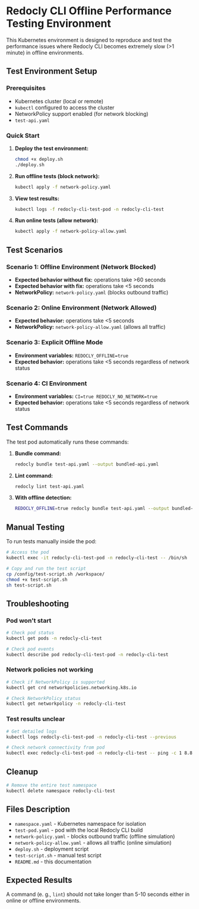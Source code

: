 # Redocly CLI Offline Performance Testing Environment

This Kubernetes environment is designed to reproduce and test the performance issues where Redocly CLI becomes extremely slow (>1 minute) in offline environments.

## Test Environment Setup

### Prerequisites

- Kubernetes cluster (local or remote)
- `kubectl` configured to access the cluster
- NetworkPolicy support enabled (for network blocking)
- `test-api.yaml`

### Quick Start

1. **Deploy the test environment:**

   ```bash
   chmod +x deploy.sh
   ./deploy.sh
   ```

2. **Run offline tests (block network):**

   ```bash
   kubectl apply -f network-policy.yaml
   ```

3. **View test results:**

   ```bash
   kubectl logs -f redocly-cli-test-pod -n redocly-cli-test
   ```

4. **Run online tests (allow network):**
   ```bash
   kubectl apply -f network-policy-allow.yaml
   ```

## Test Scenarios

### Scenario 1: Offline Environment (Network Blocked)

- **Expected behavior without fix:** operations take >60 seconds
- **Expected behavior with fix:** operations take <5 seconds
- **NetworkPolicy:** `network-policy.yaml` (blocks outbound traffic)

### Scenario 2: Online Environment (Network Allowed)

- **Expected behavior:** operations take <5 seconds
- **NetworkPolicy:** `network-policy-allow.yaml` (allows all traffic)

### Scenario 3: Explicit Offline Mode

- **Environment variables:** `REDOCLY_OFFLINE=true`
- **Expected behavior:** operations take <5 seconds regardless of network status

### Scenario 4: CI Environment

- **Environment variables:** `CI=true REDOCLY_NO_NETWORK=true`
- **Expected behavior:** operations take <5 seconds regardless of network status

## Test Commands

The test pod automatically runs these commands:

1. **Bundle command:**

   ```bash
   redocly bundle test-api.yaml --output bundled-api.yaml
   ```

2. **Lint command:**

   ```bash
   redocly lint test-api.yaml
   ```

3. **With offline detection:**
   ```bash
   REDOCLY_OFFLINE=true redocly bundle test-api.yaml --output bundled-api-offline.yaml
   ```

## Manual Testing

To run tests manually inside the pod:

```bash
# Access the pod
kubectl exec -it redocly-cli-test-pod -n redocly-cli-test -- /bin/sh

# Copy and run the test script
cp /config/test-script.sh /workspace/
chmod +x test-script.sh
sh test-script.sh
```

## Troubleshooting

### Pod won't start

```bash
# Check pod status
kubectl get pods -n redocly-cli-test

# Check pod events
kubectl describe pod redocly-cli-test-pod -n redocly-cli-test
```

### Network policies not working

```bash
# Check if NetworkPolicy is supported
kubectl get crd networkpolicies.networking.k8s.io

# Check NetworkPolicy status
kubectl get networkpolicy -n redocly-cli-test
```

### Test results unclear

```bash
# Get detailed logs
kubectl logs redocly-cli-test-pod -n redocly-cli-test --previous

# Check network connectivity from pod
kubectl exec redocly-cli-test-pod -n redocly-cli-test -- ping -c 1 8.8.8.8
```

## Cleanup

```bash
# Remove the entire test namespace
kubectl delete namespace redocly-cli-test
```

## Files Description

- `namespace.yaml` - Kubernetes namespace for isolation
- `test-pod.yaml` - pod with the local Redocly CLI build
- `network-policy.yaml` - blocks outbound traffic (offline simulation)
- `network-policy-allow.yaml` - allows all traffic (online simulation)
- `deploy.sh` - deployment script
- `test-script.sh` - manual test script
- `README.md` - this documentation

## Expected Results

A command (e. g., `lint`) should not take longer than 5-10 seconds either in online or offline environments.
